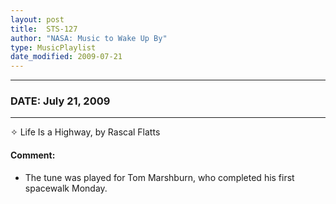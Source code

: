 ```yaml
---
layout: post
title:  STS-127
author: "NASA: Music to Wake Up By"
type: MusicPlaylist
date_modified: 2009-07-21
---
```


----
### DATE: July 21, 2009
----
✧ Life Is a Highway, by Rascal Flatts

#### Comment:
* The tune was played for Tom Marshburn, who completed his first spacewalk Monday.
